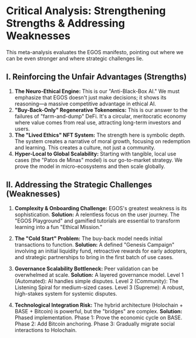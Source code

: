 # Critical Analysis: Strengthening Strengths & Addressing Weaknesses

This meta-analysis evaluates the EGOS manifesto, pointing out where we can be even stronger and where strategic challenges lie.

## I. Reinforcing the Unfair Advantages (Strengths)

1.  **The Neuro-Ethical Engine:** This is our "Anti-Black-Box AI." We must emphasize that EGOS doesn't just make decisions; it shows its reasoning—a massive competitive advantage in ethical AI.
2.  **"Buy-Back-Only" Regenerative Tokenomics:** This is our answer to the failures of "farm-and-dump" DeFi. It's a circular, meritocratic economy where value comes from real use, attracting long-term investors and users.
3.  **The "Lived Ethics" NFT System:** The strength here is symbolic depth. The system creates a narrative of moral growth, focusing on redemption and learning. This creates a culture, not just a community.
4.  **Hyper-Local to Global Scalability:** Starting with tangible, local use cases (the "Patos de Minas" model) is our go-to-market strategy. We prove the model in micro-ecosystems and then scale globally.

## II. Addressing the Strategic Challenges (Weaknesses)

1.  **Complexity & Onboarding Challenge:** EGOS's greatest weakness is its sophistication. **Solution:** A relentless focus on the user journey. The "EGOS Playground" and gamified tutorials are essential to transform learning into a fun "Ethical Mission."

2.  **The "Cold Start" Problem:** The buy-back model needs initial transactions to function. **Solution:** A defined "Genesis Campaign" involving an initial liquidity fund, retroactive rewards for early adopters, and strategic partnerships to bring in the first batch of use cases.

3.  **Governance Scalability Bottleneck:** Peer validation can be overwhelmed at scale. **Solution:** A layered governance model. Level 1 (Automated): AI handles simple disputes. Level 2 (Community): The Listening Spiral for medium-sized cases. Level 3 (Supreme): A robust, high-stakes system for systemic disputes.

4.  **Technological Integration Risk:** The hybrid architecture (Holochain + BASE + Bitcoin) is powerful, but the "bridges" are complex. **Solution:** Phased implementation. Phase 1: Prove the economic cycle on BASE. Phase 2: Add Bitcoin anchoring. Phase 3: Gradually migrate social interactions to Holochain.
